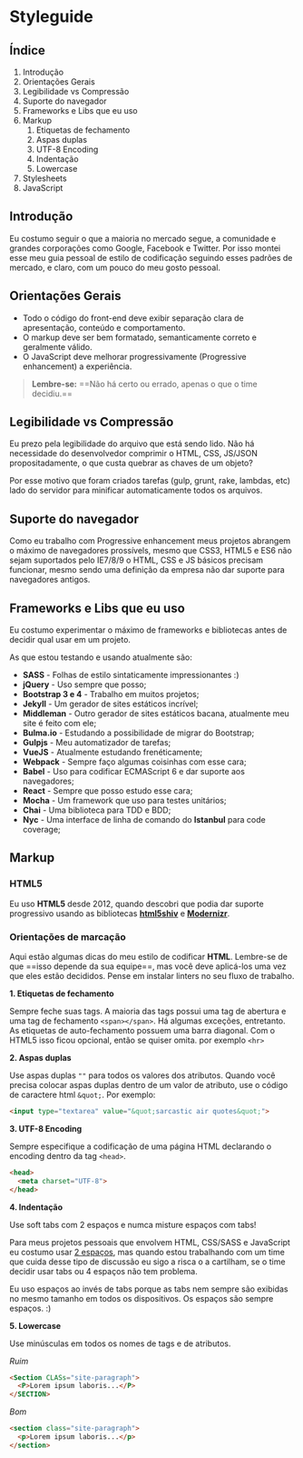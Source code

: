 # Styleguide

## Índice

1. Introdução
2. Orientações Gerais
3. Legibilidade vs Compressão
4. Suporte do navegador
5. Frameworks e Libs que eu uso
6. Markup
	1. Etiquetas de fechamento
	2. Aspas duplas
	3. UTF-8 Encoding
	4. Indentação
	5. Lowercase
7. Stylesheets
8. JavaScript

## Introdução

Eu costumo seguir o que a maioria no mercado segue, a comunidade e grandes corporações como Google, Facebook e Twitter. Por isso montei esse meu guia pessoal de estilo de codificação seguindo esses padrões de mercado, e claro, com um pouco do meu gosto pessoal.

## Orientações Gerais

* Todo o código do front-end deve exibir separação clara de apresentação, conteúdo e comportamento.
* O markup deve ser bem formatado, semanticamente correto e geralmente válido.
* O JavaScript deve melhorar progressivamente (Progressive enhancement) a experiência.

> **Lembre-se:** ==Não há certo ou errado, apenas o que o time decidiu.==

## Legibilidade vs Compressão

Eu prezo pela legibilidade do arquivo que está sendo lido. Não há necessidade do desenvolvedor comprimir o HTML, CSS, JS/JSON propositadamente, o que custa quebrar as chaves de um objeto?

Por esse motivo que foram criados tarefas (gulp, grunt, rake, lambdas, etc) lado do servidor para minificar automaticamente todos os arquivos.

## Suporte do navegador

Como eu trabalho com Progressive enhancement meus projetos abrangem o máximo de navegadores prossívels, mesmo que CSS3, HTML5 e ES6 não sejam suportados pelo IE7/8/9 o HTML, CSS e JS básicos precisam funcionar, mesmo sendo uma definição da empresa não dar suporte para navegadores antigos.

## Frameworks e Libs que eu uso
 
Eu costumo experimentar o máximo de frameworks e bibliotecas antes de decidir qual usar em um projeto.

As que estou testando e usando atualmente são:

* **SASS** - Folhas de estilo sintaticamente impressionantes :)
* **jQuery** - Uso sempre que posso;
* **Bootstrap 3 e 4** - Trabalho em muitos projetos;
* **Jekyll** - Um gerador de sites estáticos incrível;
* **Middleman** - Outro gerador de sites estáticos bacana, atualmente meu site é feito com ele;
* **Bulma.io** - Estudando a possibilidade de migrar do Bootstrap;
* **Gulpjs** - Meu automatizador de tarefas;
* **VueJS** - Atualmente estudando frenéticamente;
* **Webpack** - Sempre faço algumas coisinhas com esse cara;
* **Babel** - Uso para codificar ECMAScript 6 e dar suporte aos navegadores;
* **React** - Sempre que posso estudo esse cara;
* **Mocha** - Um framework que uso para testes unitários;
* **Chai** - Uma biblioteca para TDD e BDD;
* **Nyc** - Uma interface de linha de comando do **Istanbul** para code coverage;

## Markup

### HTML5

Eu uso **HTML5** desde 2012, quando descobri que podia dar suporte progressivo usando as bibliotecas **[html5shiv](https://github.com/afarkas/html5shiv)** e **[Modernizr](https://modernizr.com/)**.

### Orientações de marcação

Aqui estão algumas dicas do meu estilo de codificar **HTML**. Lembre-se de que ==isso depende da sua equipe==, mas você deve aplicá-los uma vez que eles estão decididos. Pense em instalar linters no seu fluxo de trabalho.

**1. Etiquetas de fechamento**

Sempre feche suas tags. A maioria das tags possui uma tag de abertura e uma tag de fechamento `<span></span>`. Há algumas exceções, entretanto. As etiquetas de auto-fechamento possuem uma barra diagonal. Com o HTML5 isso ficou opcional, então se quiser omita. por exemplo `<hr>`

**2. Aspas duplas**

Use aspas duplas `""` para todos os valores dos atributos. Quando você precisa colocar aspas duplas dentro de um valor de atributo, use o código de caractere html `&quot;`. Por exemplo:

```html
<input type="textarea" value="&quot;sarcastic air quotes&quot;">
```

**3. UTF-8 Encoding**

Sempre especifique a codificação de uma página HTML declarando o encoding dentro da tag `<head>`.

```html
<head>
  <meta charset="UTF-8">
</head>
```

**4. Indentação**

Use soft tabs com 2 espaços e numca misture espaços com tabs!

Para meus projetos pessoais que envolvem HTML, CSS/SASS e JavaScript eu costumo usar [2 espaços](https://google.github.io/styleguide/htmlcssguide.html#Indentation), mas quando estou trabalhando com um time que cuida desse tipo de discussão eu sigo a risca o a cartilham, se o time decidir usar tabs ou 4 espaços não tem problema.

Eu uso espaços ao invés de tabs porque as tabs nem sempre são exibidas no mesmo tamanho em todos os dispositivos. Os espaços são sempre espaços. :)

**5. Lowercase**

Use minúsculas em todos os nomes de tags e de atributos.

_Ruim_

```html
<Section CLASs="site-paragraph">
  <P>Lorem ipsum laboris...</P>
</SECTION>
```

_Bom_

```html
<section class="site-paragraph">
  <p>Lorem ipsum laboris...</p>
</section>
```















